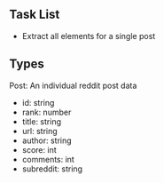 ## Task List

- Extract all elements for a single post

## Types

Post: An individual reddit post data

* id: string
* rank: number
* title: string
* url: string
* author: string
* score: int
* comments: int
* subreddit: string